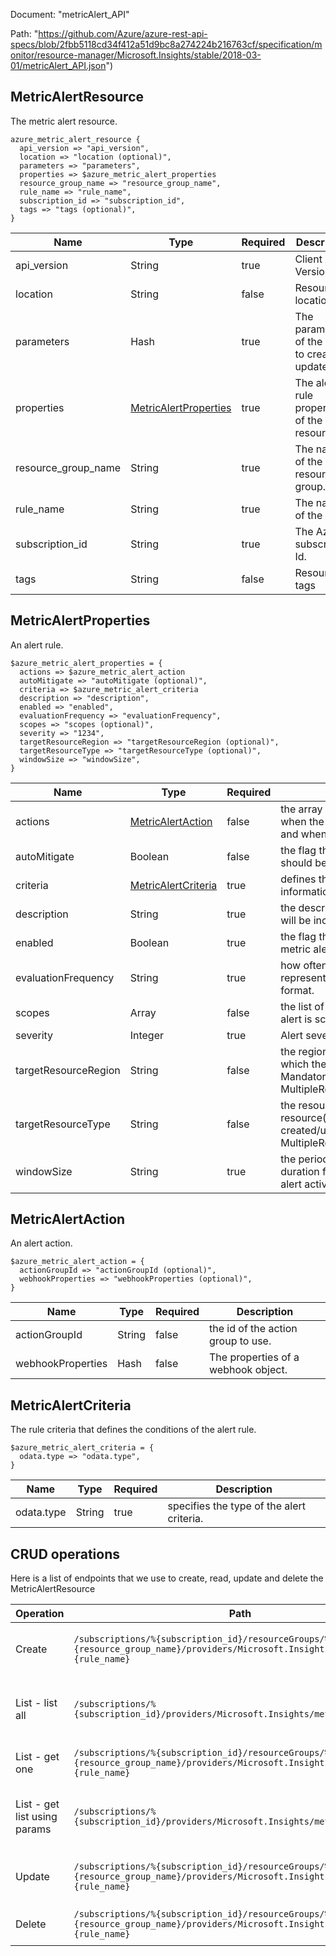 Document: "metricAlert_API"


Path: "https://github.com/Azure/azure-rest-api-specs/blob/2fbb5118cd34f412a51d9bc8a274224b216763cf/specification/monitor/resource-manager/Microsoft.Insights/stable/2018-03-01/metricAlert_API.json")

## MetricAlertResource

The metric alert resource.

```puppet
azure_metric_alert_resource {
  api_version => "api_version",
  location => "location (optional)",
  parameters => "parameters",
  properties => $azure_metric_alert_properties
  resource_group_name => "resource_group_name",
  rule_name => "rule_name",
  subscription_id => "subscription_id",
  tags => "tags (optional)",
}
```

| Name        | Type           | Required       | Description       |
| ------------- | ------------- | ------------- | ------------- |
|api_version | String | true | Client Api Version. |
|location | String | false | Resource location |
|parameters | Hash | true | The parameters of the rule to create or update. |
|properties | [MetricAlertProperties](#metricalertproperties) | true | The alert rule properties of the resource. |
|resource_group_name | String | true | The name of the resource group. |
|rule_name | String | true | The name of the rule. |
|subscription_id | String | true | The Azure subscription Id. |
|tags | String | false | Resource tags |
        
## MetricAlertProperties

An alert rule.

```puppet
$azure_metric_alert_properties = {
  actions => $azure_metric_alert_action
  autoMitigate => "autoMitigate (optional)",
  criteria => $azure_metric_alert_criteria
  description => "description",
  enabled => "enabled",
  evaluationFrequency => "evaluationFrequency",
  scopes => "scopes (optional)",
  severity => "1234",
  targetResourceRegion => "targetResourceRegion (optional)",
  targetResourceType => "targetResourceType (optional)",
  windowSize => "windowSize",
}
```

| Name        | Type           | Required       | Description       |
| ------------- | ------------- | ------------- | ------------- |
|actions | [MetricAlertAction](#metricalertaction) | false | the array of actions that are performed when the alert rule becomes active, and when an alert condition is resolved. |
|autoMitigate | Boolean | false | the flag that indicates whether the alert should be auto resolved or not. |
|criteria | [MetricAlertCriteria](#metricalertcriteria) | true | defines the specific alert criteria information. |
|description | String | true | the description of the metric alert that will be included in the alert email. |
|enabled | Boolean | true | the flag that indicates whether the metric alert is enabled. |
|evaluationFrequency | String | true | how often the metric alert is evaluated represented in ISO 8601 duration format. |
|scopes | Array | false | the list of resource id's that this metric alert is scoped to. |
|severity | Integer | true | Alert severity {0, 1, 2, 3, 4} |
|targetResourceRegion | String | false | the region of the target resource(s) on which the alert is created/updated. Mandatory for MultipleResourceMultipleMetricCriteria. |
|targetResourceType | String | false | the resource type of the target resource(s) on which the alert is created/updated. Mandatory for MultipleResourceMultipleMetricCriteria. |
|windowSize | String | true | the period of time (in ISO 8601 duration format) that is used to monitor alert activity based on the threshold. |
        
## MetricAlertAction

An alert action.

```puppet
$azure_metric_alert_action = {
  actionGroupId => "actionGroupId (optional)",
  webhookProperties => "webhookProperties (optional)",
}
```

| Name        | Type           | Required       | Description       |
| ------------- | ------------- | ------------- | ------------- |
|actionGroupId | String | false | the id of the action group to use. |
|webhookProperties | Hash | false | The properties of a webhook object. |
        
## MetricAlertCriteria

The rule criteria that defines the conditions of the alert rule.

```puppet
$azure_metric_alert_criteria = {
  odata.type => "odata.type",
}
```

| Name        | Type           | Required       | Description       |
| ------------- | ------------- | ------------- | ------------- |
|odata.type | String | true | specifies the type of the alert criteria. |



## CRUD operations

Here is a list of endpoints that we use to create, read, update and delete the MetricAlertResource

| Operation | Path | Verb | Description | OperationID |
| ------------- | ------------- | ------------- | ------------- | ------------- |
|Create|`/subscriptions/%{subscription_id}/resourceGroups/%{resource_group_name}/providers/Microsoft.Insights/metricAlerts/%{rule_name}`|Put|Create or update an metric alert definition.|MetricAlerts_CreateOrUpdate|
|List - list all|`/subscriptions/%{subscription_id}/providers/Microsoft.Insights/metricAlerts`|Get|Retrieve alert rule definitions in a subscription.|MetricAlerts_ListBySubscription|
|List - get one|`/subscriptions/%{subscription_id}/resourceGroups/%{resource_group_name}/providers/Microsoft.Insights/metricAlerts/%{rule_name}`|Get|Retrieve an alert rule definition.|MetricAlerts_Get|
|List - get list using params|`/subscriptions/%{subscription_id}/providers/Microsoft.Insights/metricAlerts`|Get|Retrieve alert rule definitions in a subscription.|MetricAlerts_ListBySubscription|
|Update|`/subscriptions/%{subscription_id}/resourceGroups/%{resource_group_name}/providers/Microsoft.Insights/metricAlerts/%{rule_name}`|Put|Create or update an metric alert definition.|MetricAlerts_CreateOrUpdate|
|Delete|`/subscriptions/%{subscription_id}/resourceGroups/%{resource_group_name}/providers/Microsoft.Insights/metricAlerts/%{rule_name}`|Delete|Delete an alert rule definition.|MetricAlerts_Delete|
